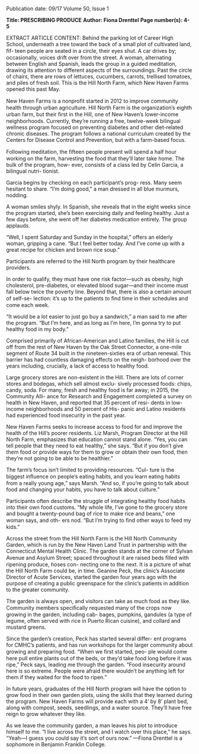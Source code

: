 Publication date: 09/17
Volume 50, Issue 1

**Title: PRESCRIBING PRODUCE**
**Author: Fiona Drenttel**
**Page number(s): 4-5**

EXTRACT ARTICLE CONTENT:
Behind the parking lot of Career High School, underneath 
a tree toward the back of a small plot of cultivated land, ﬁf-
teen people are seated in a circle, their eyes shut. A car drives 
by; occasionally, voices drift over from the street. A woman, 
alternating between English and Spanish, leads the group in 
a guided meditation, drawing its attention to different aspects 
of the surroundings. Past the circle of chairs, there are rows 
of lettuces, cucumbers, carrots, trellised tomatoes, and piles 
of fresh soil. This is the Hill North Farm, which New Haven 
Farms opened this past May.


New Haven Farms is a nonproﬁt started in 2012 to improve 
community health through urban agriculture. Hill North 
Farm is the organization’s eighth urban farm, but their ﬁrst in 
the Hill, one of New Haven’s lower-income neighborhoods. 
Currently, they’re running a free, twelve-week bilingual 
wellness program focused on preventing diabetes and other 
diet-related chronic diseases. The program follows a national 
curriculum created by the Centers for Disease Control and 
Prevention, but with a farm-based focus.


Following meditation, the ﬁfteen people present will 
spend a half hour working on the farm, harvesting the food 
that they’ll later take home. The bulk of the program, how-
ever, consists of a class led by Celin Garcia, a bilingual nutri-
tionist.


Garcia begins by checking on each participant’s prog-
ress. Many seem hesitant to share. “I’m doing good,” a man 
dressed in all blue murmurs, nodding.


A woman smiles shyly. In Spanish, she reveals that in the 
eight weeks since the program started, she’s been exercising 
daily and feeling healthy. Just a few days before, she went off 
her diabetes medication entirely. The group applauds.


“Well, I spent Saturday and Sunday in the hospital,” offers 
an elderly woman, gripping a cane. “But I feel better today. 
And I’ve come up with a great recipe for chicken and brown 
rice soup.” 


Participants are referred to the Hill North program by 
their healthcare providers. 


In order to qualify, they must have one risk factor—such 
as obesity, high cholesterol, pre-diabetes, or elevated blood 
sugar—and their income must fall below twice the poverty 
line. Beyond that, there is also a certain amount of self-se-
lection: it’s up to the patients to ﬁnd time in their schedules 
and come each week.


“It would be a lot easier to just go buy a sandwich,” a man 
said to me after the program. “But I’m here, and as long as 
I’m here, I’m gonna try 
to put healthy food in my 
body.”


Comprised 
primarily 
of 
African-American 
and 
Latino families, the Hill is 
cut off from the rest of New 
Haven by the Oak Street Connector, a one-mile segment of 
Route 34 built in the nineteen-sixties era of urban renewal. 
This barrier has had countless damaging effects on the neigh-
borhood over the years including, crucially, a lack of access 
to healthy food.


Large grocery stores are non-existent in the Hill. There are 
lots of corner stores and bodegas, which sell almost exclu-
sively processed foods: chips, candy, soda. For many, fresh 
and healthy food is far away; in 2015, the Community Alli-
ance for Research and Engagement completed a survey on 
health in New Haven, and reported that 35 percent of resi-
dents in low-income neighborhoods and 50 percent of His-
panic and Latino residents had experienced food insecurity 
in the past year.


New Haven Farms seeks to increase access to food for and 
improve the health of the Hill’s poorer residents. Liz Marsh, 
Program Director at the Hill North Farm, emphasizes that 
education cannot stand alone. “Yes, you can tell people that 
they need to eat healthy,” she says. “But if you don’t give 
them food or provide ways for them to grow or obtain their 
own food, then they’re not going to be able to be healthier.”


The farm’s focus isn’t limited to providing resources. “Cul-
ture is the biggest inﬂuence on people’s eating habits, and 
you learn eating habits from a really young age,” says Marsh. 
“And so, if you’re going to talk about food and changing your 
habits, you have to talk about culture.”


Participants often describe the struggle of integrating 
healthy food habits into their own food customs. “My whole 
life, I’ve gone to the grocery store and bought a twenty-pound 
bag of rice to make rice and beans,” one woman says, and oth-
ers nod. “But I’m trying to ﬁnd other ways to feed my kids.”


Across the street from the Hill North Farm is the Hill North 
Community Garden, which is run by the New Haven Land 
Trust in partnership with the Connecticut Mental Health 
Clinic. The garden stands at the corner of Sylvan Avenue 
and Asylum Street; 
spaced 
throughout 
it are raised beds 
ﬁlled with ripening 
produce, hoses con-
necting one to the 
next. It is a picture of 
what the Hill North Farm could be, in time. Geanine Peck, 
the clinic’s Associate Director of Acute Services, started the 
garden four years ago with the purpose of creating a public 
greenspace for the clinic’s patients in addition to the greater 
community.


The garden is always open, and visitors can take as much 
food as they like. Community members speciﬁcally requested 
many of the crops now growing in the garden, including cab-
bages, pumpkins, gandules (a type of legume, often served 
with rice in Puerto Rican cuisine), and collard and mustard 
greens.


Since the garden’s creation, Peck has started several differ-
ent programs for CMHC’s patients, and has run workshops 
for the larger community about growing and preparing food. 
“When 
we 
ﬁrst started, peo-
ple would come 
here 
pull 
entire plants out 
of the beds, or 
they’d take food long before it was ripe,” Peck says, leading 
me through the garden. “Food insecurity around here is so 
extreme. People were afraid there wouldn’t be anything left 
for them if they waited for the food to ripen.” 


In future years, graduates of the Hill North program will 
have the option to grow food in their own garden plots, using 
the skills that they learned during the program. New Haven 
Farms will provide each with a 4’ by 8’ plant bed, along with 
compost, seeds, seedlings, and a water source. They’ll have 
free reign to grow whatever they like.


As we leave the community garden, a man leaves his plot 
to introduce himself to me. “I live across the street, and I 
watch over this place,” he says. “Yeah—I guess you could say 
it’s sort of ours now.”
—Fiona Drenttel is a sophomore 
in Benjamin Franklin College.